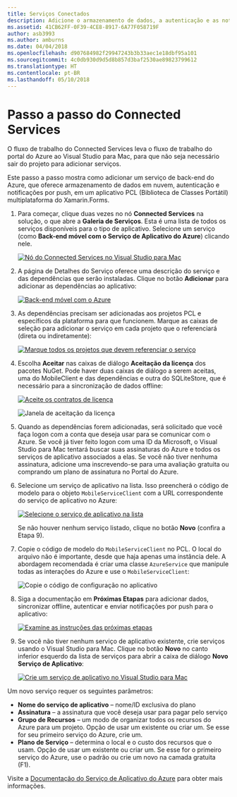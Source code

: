```yaml
---
title: Serviços Conectados
description: Adicione o armazenamento de dados, a autenticação e as notificações por push do Azure a aplicativos móveis usando o Visual Studio para Mac
ms.assetid: 41CB62FF-0F39-4CE8-8917-6A77F058719F
author: asb3993
ms.author: amburns
ms.date: 04/04/2018
ms.openlocfilehash: d907684982f29947243b3b33aec1e18dbf95a101
ms.sourcegitcommit: 4c0db930d9d5d8b857d3baf2530ae89823799612
ms.translationtype: HT
ms.contentlocale: pt-BR
ms.lasthandoff: 05/10/2018
---
```

# <a name="connected-services-walkthrough"></a>Passo a passo do Connected Services

O fluxo de trabalho do Connected Services leva o fluxo de trabalho do portal do Azure ao Visual Studio para Mac, para que não seja necessário sair do projeto para adicionar serviços.

Este passo a passo mostra como adicionar um serviço de back-end do Azure, que oferece armazenamento de dados em nuvem, autenticação e notificações por push, em um aplicativo PCL (Biblioteca de Classes Portátil) multiplataforma do Xamarin.Forms.


1.  Para começar, clique duas vezes no nó **Connected Services** na solução, o que abre a **Galeria de Serviços**.
  Esta é uma lista de todos os serviços disponíveis para o tipo de aplicativo. Selecione um serviço (como **Back-end móvel com o Serviço de Aplicativo do Azure**) clicando nele.

    [![Nó do Connected Services no Visual Studio para Mac](media/connected-services-image001-sml.png "Nó do Connected Services no Visual Studio para Mac")](media/connected-services-image001.png#lightbox)

2. A página de Detalhes do Serviço oferece uma descrição do serviço e das dependências que serão instaladas.
  Clique no botão **Adicionar** para adicionar as dependências ao aplicativo:

    [![Back-end móvel com o Azure](media/connected-services-image002-sml.png "Back-end móvel com o Azure")](media/connected-services-image002.png#lightbox)

3. As dependências precisam ser adicionadas aos projetos PCL e específicos da plataforma para que funcionem.
  Marque as caixas de seleção para adicionar o serviço em cada projeto que o referenciará (direta ou indiretamente):

    [![Marque todos os projetos que devem referenciar o serviço](media/connected-services-image003-sml.png "Marque todos os projetos que devem referenciar o serviço")](media/connected-services-image003.png#lightbox)

4. Escolha **Aceitar** nas caixas de diálogo **Aceitação da licença** dos pacotes NuGet.
  Pode haver duas caixas de diálogo a serem aceitas, uma do MobileClient e das dependências e outra do SQLiteStore, que é necessário para a sincronização de dados offline:

    [![Aceite os contratos de licença](media/connected-services-image004-sml.png "Aceite os contratos de licença")](media/connected-services-image004.png#lightbox)

    ![Janela de aceitação da licença](media/connected-services-image005.png "Janela de aceitação da licença")

5. Quando as dependências forem adicionadas, será solicitado que você faça logon com a conta que deseja usar para se comunicar com o Azure.
  Se você já tiver feito logon com uma ID da Microsoft, o Visual Studio para Mac tentará buscar suas assinaturas do Azure e todos os serviços de aplicativo associados a elas. Se você não tiver nenhuma assinatura, adicione uma inscrevendo-se para uma avaliação gratuita ou comprando um plano de assinatura no Portal do Azure.

6. Selecione um serviço de aplicativo na lista. Isso preencherá o código de modelo para o objeto `MobileServiceClient` com a URL correspondente do serviço de aplicativo no Azure:

    [![Selecione o serviço de aplicativo na lista](media/connected-services-image006-sml.png "Selecione o serviço de aplicativo na lista")](media/connected-services-image006.png#lightbox)

    Se não houver nenhum serviço listado, clique no botão **Novo** (confira a Etapa 9).

7. Copie o código de modelo do `MobileServiceClient` no PCL. O local do arquivo não é importante, desde que haja apenas uma instância dele.
  A abordagem recomendada é criar uma classe `AzureService` que manipule todas as interações do Azure e use o `MobileServiceClient`:

    ![Copie o código de configuração no aplicativo](media/connected-services-image007.png "Copie o código de configuração no aplicativo")

8. Siga a documentação em **Próximas Etapas** para adicionar dados, sincronizar offline, autenticar e enviar notificações por push para o aplicativo:

    [![Examine as instruções das próximas etapas](media/connected-services-image008-sml.png "Examine as instruções das próximas etapas")](media/connected-services-image008.png#lightbox)

9. Se você não tiver nenhum serviço de aplicativo existente, crie serviços usando o Visual Studio para Mac.
  Clique no botão **Novo** no canto inferior esquerdo da lista de serviços para abrir a caixa de diálogo **Novo Serviço de Aplicativo**:

    [![Crie um serviço de aplicativo no Visual Studio para Mac](media/connected-services-image009-sml.png "Crie um serviço de aplicativo no Visual Studio para Mac")](media/connected-services-image009.png#lightbox)

Um novo serviço requer os seguintes parâmetros:

-   **Nome do serviço de aplicativo** – nome/ID exclusiva do plano
-   **Assinatura** – a assinatura que você deseja usar para pagar pelo serviço
-   **Grupo de Recursos** – um modo de organizar todos os recursos do Azure para um projeto. Opção de usar um existente ou criar um. Se esse for seu primeiro serviço do Azure, crie um.
-   **Plano de Serviço** – determina o local e o custo dos recursos que o usam. Opção de usar um existente ou criar um. Se esse for o primeiro serviço do Azure, use o padrão ou crie um novo na camada gratuita (F1).

Visite a [Documentação do Serviço de Aplicativo do Azure](https://azure.microsoft.com/documentation/learning-paths/appservice-mobileapps/) para obter mais informações.
